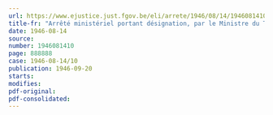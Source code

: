 ```yaml
---
url: https://www.ejustice.just.fgov.be/eli/arrete/1946/08/14/1946081410/justel
title-fr: "Arrêté ministériel portant désignation, par le Ministre du Travail et de la Prévoyance sociale, des fonctionnaires habilités à signer les arrêtés de dérogation en matière de réglementation industrielle"
date: 1946-08-14
source:
number: 1946081410
page: 888888
case: 1946-08-14/10
publication: 1946-09-20
starts:
modifies:
pdf-original:
pdf-consolidated:
---
```


